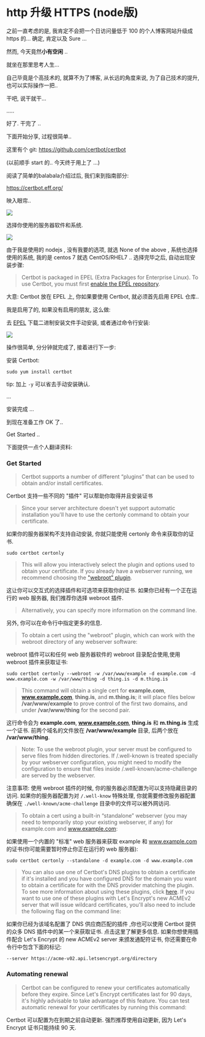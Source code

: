 
# http 升级 HTTPS (node版)

之前一直考虑的是, 我肯定不会把一个日访问量低于 100 的个人博客网站升级成 https 的... 确定, 肯定以及 Sure ...

然而, 今天竟然**小有空闲** ..

就坐在那里思考人生...

自己毕竟是个高技术的, 就算不为了博客, 从长远的角度来说, 为了自己技术的提升, 也可以实际操作一把..

干吧, 说干就干...


.....


好了. 干完了 ..

下面开始分享, 过程很简单..

这里有个 git: https://github.com/certbot/certbot

(以前顺手 start 的.. 今天终于用上了 ...)

阅读了简单的balabala介绍过后,  我们来到指南部分:

https://certbot.eff.org/

映入眼帘..

![](//posts-1256188574.cos.ap-chengdu.myqcloud.com/1522828680403.jpg)

选择你使用的服务器软件和系统.

![](//posts-1256188574.cos.ap-chengdu.myqcloud.com/1522828784915.jpg)

由于我是使用的 nodejs , 没有我要的选项, 就选 None of the above , 系统也选择使用的系统, 我的是 centos 7 就选 CentOS/RHEL7 .. 选择完毕之后, 自动出现安装步骤:

> Certbot is packaged in EPEL (Extra Packages for Enterprise Linux). To use Certbot, you must first [enable the EPEL repository](https://fedoraproject.org/wiki/EPEL#How_can_I_use_these_extra_packages.3F).

大意: Certbot 放在 EPEL 上, 你如果要使用 Certbot, 就必须首先启用 EPEL 仓库..

我是启用了的, 如果没有启用的朋友, 这么做:

去 [EPEL](https://fedoraproject.org/wiki/EPEL#How_can_I_use_these_extra_packages.3F)  下载二进制安装文件手动安装, 或者通过命令行安装:

![](//posts-1256188574.cos.ap-chengdu.myqcloud.com/1522829585405.jpg)

操作很简单, 分分钟就完成了, 接着进行下一步:

安装 Certbot:

`sudo yum install certbot`

tip: 加上 `-y` 可以省去手动安装确认.

...

安装完成 ...

到现在准备工作 OK 了..

Get Started ..


下面提供一点个人翻译资料:

### Get Started

> Certbot supports a number of different “plugins” that can be used to obtain and/or install certificates.

Certbot  支持一些不同的 "插件" 可以帮助你取得并且安装证书

> Since your server architecture doesn't yet support automatic installation you'll have to use the certonly command to obtain your certificate.

如果你的服务器架构不支持自动安装, 你就只能使用 certonly 命令来获取你的证书.

`sudo certbot certonly`

> This will allow you interactively select the plugin and options used to obtain your certificate. If you already have a webserver running, we recommend choosing the ["webroot" plugin](https://certbot.eff.org/docs/using.html#webroot).

这让你可以交互式的选择插件和可选项来获取你的证书. 如果你已经有一个正在运行的 web 服务器, 我们推荐你选择 webroot 插件.

> Alternatively, you can specify more information on the command line.

另外, 你可以在命令行中指定更多的信息.

> To obtain a cert using the "webroot" plugin, which can work with the webroot directory of any webserver software:

webroot 插件可以和任何 web 服务器软件的 webroot 目录配合使用,使用 webroot 插件来获取证书:

`sudo certbot certonly --webroot -w /var/www/example -d example.com -d www.example.com -w /var/www/thing -d thing.is -d m.thing.is`

> This command will obtain a single cert for **example.com**, **www.example.com**, **thing.is**, and **m.thing.is**; it will place files below **/var/www/example** to prove control of the first two domains, and under **/var/www/thing** for the second pair.

这行命令会为 **example.com**, **www.example.com**, **thing.is** 和 **m.thing.is** 生成一个证书. 前两个域名的文件放在 **/var/www/example**  目录, 后两个放在 **/var/www/thing**.

> Note:
To use the webroot plugin, your server must be configured to serve files from hidden directories. If /.well-known is treated specially by your webserver configuration, you might need to modify the configuration to ensure that files inside /.well-known/acme-challenge are served by the webserver.

注意事项: 使用 webroot 插件的时候, 你的服务器必须配置为可以支持隐藏目录的访问. 如果你的服务器配置为对 `/.well-know` 特殊处理, 你就需要修改服务器配置确保在 `./well-known/acme-challenge` 目录中的文件可以被外网访问.

> To obtain a cert using a built-in “standalone” webserver (you may need to temporarily stop your existing webserver, if any) for example.com and www.example.com:

如果使用一个内置的 "标准" web 服务器来获取 example 和 www.example.com 的证书(你可能需要暂时停止你正在运行的 web 服务器):

`sudo certbot certonly --standalone -d example.com -d www.example.com`

> You can also use one of Certbot's DNS plugins to obtain a certificate if it's installed and you have configured DNS for the domain you want to obtain a certificate for with the DNS provider matching the plugin. To see more information about using these plugins, click [here](https://certbot.eff.org/docs/using.html#dns-plugins). If you want to use one of these plugins with Let's Encrypt's new ACMEv2 server that will issue wildcard certificates, you'll also need to include the following flag on the command line:

如果你已经为该域名配置了 DNS 供应商匹配的插件 ,你也可以使用 Certbot 提供的众多 DNS 插件中的某一个来获取证书. 点击这里了解更多信息. 如果你想使用插件配合 Let's Encrypt 的 new ACMEv2 server 来颁发通配符证书, 你还需要在命令行中包含下面的标记:

`--server https://acme-v02.api.letsencrypt.org/directory`

### Automating renewal

> Certbot can be configured to renew your certificates automatically before they expire. Since Let's Encrypt certificates last for 90 days, it's highly advisable to take advantage of this feature. You can test automatic renewal for your certificates by running this command:

Certbot 可以配置为在到期之前自动更新. 强烈推荐使用自动更新, 因为 Let's Encrypt 证书只能持续 90 天.